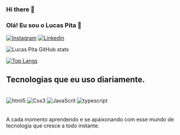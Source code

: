 ### Hi there 👋

### Olá! Eu sou o Lucas Pita 👋

[![Instagram](https://img.shields.io/badge/Instagram-E4405F?style=for-the-badge&logo=instagram&logoColor=white)](https://instagram.com/lukasptta)
[![Linkedin](https://img.shields.io/badge/LinkedIn-0077B5?style=for-the-badge&logo=linkedin&logoColor=white)](https://www.linkedin.com/in/lucas-pita-92a0981b9TIRA/)


![Lucas Pita GitHub stats](https://github-readme-stats.vercel.app/api?username=lukasptta&show_icons=true&theme=tokyonight)

[![Top Langs](https://github-readme-stats.vercel.app/api/top-langs/?username=lukasptta)](https://github.com/lukasptta/github-readme-stats)


## Tecnologias que eu uso diariamente.
<div style="display:inline_block"><br/>

<img align="center" alt="html5" src="https://img.shields.io/badge/HTML5-E34F26?style=for-the-badge&logo=html5&logoColor=white">
<img align="center" alt="Css3" src="https://img.shields.io/badge/CSS3-1572B6?style=for-the-badge&logo=css3&logoColor=white">

<img align="center" alt="JavaScrit" src="https://img.shields.io/badge/JavaScript-323330?style=for-the-badge&logo=javascript&logoColor=F7DF1E">

<img align="center" alt="typescript" src="https://img.shields.io/badge/TypeScript-007ACC?style=for-the-badge&logo=typescript&logoColor=white">
 <br/>
 <br/>
 <br/>
A cada momento aprendendo e se apaixonando com esse mundo de tecnologia que cresce a todo instante.

